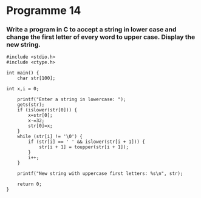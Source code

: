 # Programme 14

### Write a program in C to accept a string in lower case and change the first letter of every word to upper case. Display the new string.

```
#include <stdio.h>
#include <ctype.h>

int main() {
    char str[100];
    
int x,i = 0;

    printf("Enter a string in lowercase: ");
    gets(str);
    if (islower(str[0])) {
        x=str[0];
        x-=32;
        str[0]=x;
    }
    while (str[i] != '\0') {
        if (str[i] == ' ' && islower(str[i + 1])) {
            str[i + 1] = toupper(str[i + 1]);
        }
        i++;
    }

    printf("New string with uppercase first letters: %s\n", str);

    return 0;
}
```
